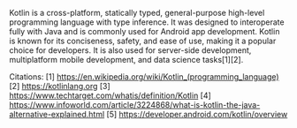 Kotlin is a cross-platform, statically typed, general-purpose high-level programming language with type inference. It was designed to interoperate fully with Java and is commonly used for Android app development. Kotlin is known for its conciseness, safety, and ease of use, making it a popular choice for developers. It is also used for server-side development, multiplatform mobile development, and data science tasks[1][2].

Citations:
[1] https://en.wikipedia.org/wiki/Kotlin_(programming_language)
[2] https://kotlinlang.org
[3] https://www.techtarget.com/whatis/definition/Kotlin
[4] https://www.infoworld.com/article/3224868/what-is-kotlin-the-java-alternative-explained.html
[5] https://developer.android.com/kotlin/overview
